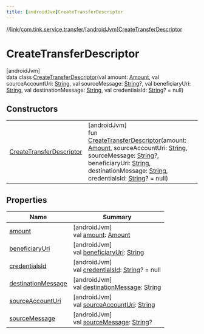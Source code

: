 ```yaml
---
title: [androidJvm]CreateTransferDescriptor
---
```

//[link](../../../index.html)/[com.tink.service.transfer](../index.html)/[[androidJvm]CreateTransferDescriptor](index.html)



# CreateTransferDescriptor



[androidJvm]\
data class [CreateTransferDescriptor](index.html)(val amount: [Amount](../../com.tink.model.misc/[android-jvm]-amount/index.html), val sourceAccountUri: [String](https://kotlinlang.org/api/latest/jvm/stdlib/kotlin/-string/index.html), val sourceMessage: [String](https://kotlinlang.org/api/latest/jvm/stdlib/kotlin/-string/index.html)?, val beneficiaryUri: [String](https://kotlinlang.org/api/latest/jvm/stdlib/kotlin/-string/index.html), val destinationMessage: [String](https://kotlinlang.org/api/latest/jvm/stdlib/kotlin/-string/index.html), val credentialsId: [String](https://kotlinlang.org/api/latest/jvm/stdlib/kotlin/-string/index.html)? = null)



## Constructors


| | |
|---|---|
| [CreateTransferDescriptor](-create-transfer-descriptor.html) | [androidJvm]<br>fun [CreateTransferDescriptor](-create-transfer-descriptor.html)(amount: [Amount](../../com.tink.model.misc/[android-jvm]-amount/index.html), sourceAccountUri: [String](https://kotlinlang.org/api/latest/jvm/stdlib/kotlin/-string/index.html), sourceMessage: [String](https://kotlinlang.org/api/latest/jvm/stdlib/kotlin/-string/index.html)?, beneficiaryUri: [String](https://kotlinlang.org/api/latest/jvm/stdlib/kotlin/-string/index.html), destinationMessage: [String](https://kotlinlang.org/api/latest/jvm/stdlib/kotlin/-string/index.html), credentialsId: [String](https://kotlinlang.org/api/latest/jvm/stdlib/kotlin/-string/index.html)? = null) |


## Properties


| Name | Summary |
|---|---|
| [amount](amount.html) | [androidJvm]<br>val [amount](amount.html): [Amount](../../com.tink.model.misc/[android-jvm]-amount/index.html) |
| [beneficiaryUri](beneficiary-uri.html) | [androidJvm]<br>val [beneficiaryUri](beneficiary-uri.html): [String](https://kotlinlang.org/api/latest/jvm/stdlib/kotlin/-string/index.html) |
| [credentialsId](credentials-id.html) | [androidJvm]<br>val [credentialsId](credentials-id.html): [String](https://kotlinlang.org/api/latest/jvm/stdlib/kotlin/-string/index.html)? = null |
| [destinationMessage](destination-message.html) | [androidJvm]<br>val [destinationMessage](destination-message.html): [String](https://kotlinlang.org/api/latest/jvm/stdlib/kotlin/-string/index.html) |
| [sourceAccountUri](source-account-uri.html) | [androidJvm]<br>val [sourceAccountUri](source-account-uri.html): [String](https://kotlinlang.org/api/latest/jvm/stdlib/kotlin/-string/index.html) |
| [sourceMessage](source-message.html) | [androidJvm]<br>val [sourceMessage](source-message.html): [String](https://kotlinlang.org/api/latest/jvm/stdlib/kotlin/-string/index.html)? |

